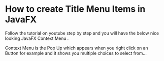 # How to create Title Menu Items in JavaFX

Follow the tutorial on youtube step by step and you will have the below nice looking JavaFX Context Menu .

Context Menu is the Pop Up which appears when you right click on an Button for example and it shows you multiple choices to select from...

